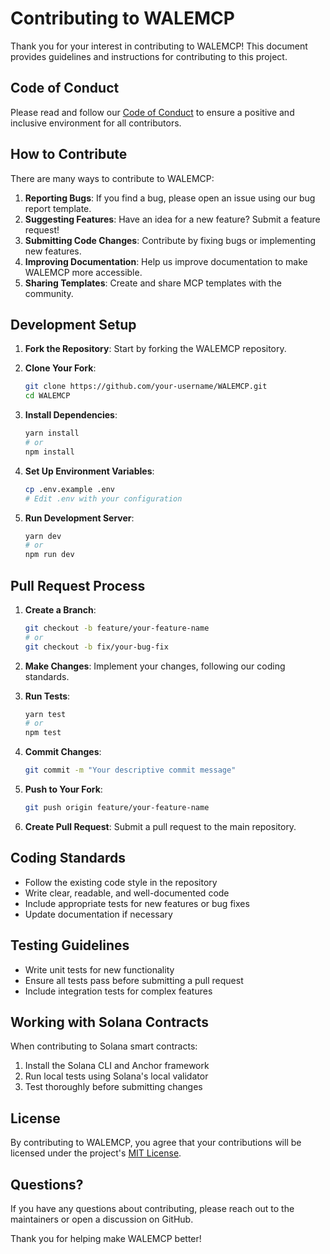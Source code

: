 # Contributing to WALEMCP

Thank you for your interest in contributing to WALEMCP! This document provides guidelines and instructions for contributing to this project.

## Code of Conduct

Please read and follow our [Code of Conduct](CODE_OF_CONDUCT.md) to ensure a positive and inclusive environment for all contributors.

## How to Contribute

There are many ways to contribute to WALEMCP:

1. **Reporting Bugs**: If you find a bug, please open an issue using our bug report template.
2. **Suggesting Features**: Have an idea for a new feature? Submit a feature request!
3. **Submitting Code Changes**: Contribute by fixing bugs or implementing new features.
4. **Improving Documentation**: Help us improve documentation to make WALEMCP more accessible.
5. **Sharing Templates**: Create and share MCP templates with the community.

## Development Setup

1. **Fork the Repository**: Start by forking the WALEMCP repository.

2. **Clone Your Fork**:
   ```bash
   git clone https://github.com/your-username/WALEMCP.git
   cd WALEMCP
   ```

3. **Install Dependencies**:
   ```bash
   yarn install
   # or
   npm install
   ```

4. **Set Up Environment Variables**:
   ```bash
   cp .env.example .env
   # Edit .env with your configuration
   ```

5. **Run Development Server**:
   ```bash
   yarn dev
   # or
   npm run dev
   ```

## Pull Request Process

1. **Create a Branch**:
   ```bash
   git checkout -b feature/your-feature-name
   # or
   git checkout -b fix/your-bug-fix
   ```

2. **Make Changes**: Implement your changes, following our coding standards.

3. **Run Tests**:
   ```bash
   yarn test
   # or
   npm test
   ```

4. **Commit Changes**:
   ```bash
   git commit -m "Your descriptive commit message"
   ```

5. **Push to Your Fork**:
   ```bash
   git push origin feature/your-feature-name
   ```

6. **Create Pull Request**: Submit a pull request to the main repository.

## Coding Standards

- Follow the existing code style in the repository
- Write clear, readable, and well-documented code
- Include appropriate tests for new features or bug fixes
- Update documentation if necessary

## Testing Guidelines

- Write unit tests for new functionality
- Ensure all tests pass before submitting a pull request
- Include integration tests for complex features

## Working with Solana Contracts

When contributing to Solana smart contracts:

1. Install the Solana CLI and Anchor framework
2. Run local tests using Solana's local validator
3. Test thoroughly before submitting changes

## License

By contributing to WALEMCP, you agree that your contributions will be licensed under the project's [MIT License](LICENSE).

## Questions?

If you have any questions about contributing, please reach out to the maintainers or open a discussion on GitHub.

Thank you for helping make WALEMCP better! 